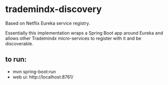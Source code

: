# trademindx-discovery

Based on Netflix Eureka service registry.

Essentially this implementation wraps a Spring Boot app around Eureka and allows other Trademindx micro-services to register with it and be discoverable.

## to run:

- mvn spring-boot:run
- web ui: http://localhost:8761/